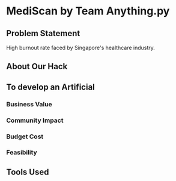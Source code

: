 # MediScan by Team Anything.py


## Problem Statement
High burnout rate faced by Singapore's healthcare industry.


## About Our Hack
## To develop an Artificial 

### Business Value
### Community Impact
### Budget Cost
### Feasibility

## Tools Used

